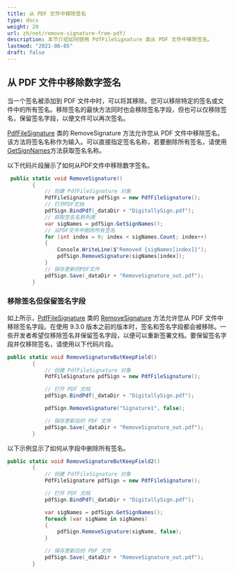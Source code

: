 ```yaml
---
title: 从 PDF 文件中移除签名
type: docs
weight: 20
url: zh/net/remove-signature-from-pdf/
description: 本节介绍如何使用 PdfFileSignature 类从 PDF 文件中移除签名。
lastmod: "2021-06-05"
draft: false
---
```


## 从 PDF 文件中移除数字签名

当一个签名被添加到 PDF 文件中时，可以将其移除。您可以移除特定的签名或文件中的所有签名。移除签名的最快方法同时也会移除签名字段，但也可以仅移除签名，保留签名字段，以便文件可以再次签名。

[PdfFileSignature](https://reference.aspose.com/pdf/net/aspose.pdf.facades/pdffilesignature) 类的 RemoveSignature 方法允许您从 PDF 文件中移除签名。 该方法将签名名称作为输入。可以直接指定签名名称，若要删除所有签名，请使用[GetSignNames](https://reference.aspose.com/pdf/net/aspose.pdf.facades/pdffilesignature/methods/getsignername)方法获取签名名称。

以下代码片段展示了如何从PDF文件中移除数字签名。

```csharp
 public static void RemoveSignature()
        {
            // 创建 PdfFileSignature 对象
            PdfFileSignature pdfSign = new PdfFileSignature();
            // 打开PDF文档
            pdfSign.BindPdf(_dataDir + "DigitallySign.pdf");
            // 获取签名名称列表
            var sigNames = pdfSign.GetSignNames();
            // 从PDF文件中删除所有签名
            for (int index = 0; index < sigNames.Count; index++)
            {
                Console.WriteLine($"Removed {sigNames[index]}");
                pdfSign.RemoveSignature(sigNames[index]);
            }
            // 保存更新的PDF文件
            pdfSign.Save(_dataDir + "RemoveSignature_out.pdf");
        }
```
### 移除签名但保留签名字段

如上所示，[PdfFileSignature](https://reference.aspose.com/pdf/net/aspose.pdf.facades/pdffilesignature) 类的 [RemoveSignature](https://reference.aspose.com/pdf/net/aspose.pdf.facades/pdffilesignature/methods/removesignature) 方法允许您从 PDF 文件中移除签名字段。在使用 9.3.0 版本之前的版本时，签名和签名字段都会被移除。一些开发者希望仅移除签名并保留签名字段，以便可以重新签署文档。要保留签名字段并仅移除签名，请使用以下代码片段。

```csharp
public static void RemoveSignatureButKeepField()
        {
            // 创建 PdfFileSignature 对象
            PdfFileSignature pdfSign = new PdfFileSignature();

            // 打开 PDF 文档
            pdfSign.BindPdf(_dataDir + "DigitallySign.pdf");

            pdfSign.RemoveSignature("Signature1", false);

            // 保存更新后的 PDF 文件
            pdfSign.Save(_dataDir + "RemoveSignature_out.pdf");
        }
```

以下示例显示了如何从字段中删除所有签名。

```csharp
public static void RemoveSignatureButKeepField2()
        {
            // 创建 PdfFileSignature 对象
            PdfFileSignature pdfSign = new PdfFileSignature();

            // 打开 PDF 文档
            pdfSign.BindPdf(_dataDir + "DigitallySign.pdf");

            var sigNames = pdfSign.GetSignNames();
            foreach (var sigName in sigNames)
            {
                pdfSign.RemoveSignature(sigName, false);
            }

            // 保存更新后的 PDF 文件
            pdfSign.Save(_dataDir + "RemoveSignature_out.pdf");
        }

```